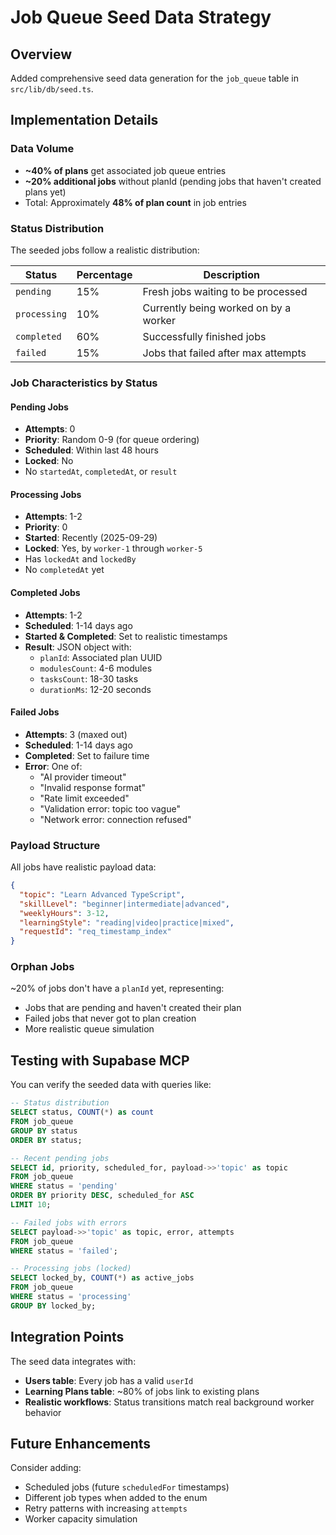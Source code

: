 # Job Queue Seed Data Strategy

## Overview

Added comprehensive seed data generation for the `job_queue` table in `src/lib/db/seed.ts`.

## Implementation Details

### Data Volume

- **~40% of plans** get associated job queue entries
- **~20% additional jobs** without planId (pending jobs that haven't created plans yet)
- Total: Approximately **48% of plan count** in job entries

### Status Distribution

The seeded jobs follow a realistic distribution:

| Status       | Percentage | Description                           |
| ------------ | ---------- | ------------------------------------- |
| `pending`    | 15%        | Fresh jobs waiting to be processed    |
| `processing` | 10%        | Currently being worked on by a worker |
| `completed`  | 60%        | Successfully finished jobs            |
| `failed`     | 15%        | Jobs that failed after max attempts   |

### Job Characteristics by Status

#### Pending Jobs

- **Attempts**: 0
- **Priority**: Random 0-9 (for queue ordering)
- **Scheduled**: Within last 48 hours
- **Locked**: No
- No `startedAt`, `completedAt`, or `result`

#### Processing Jobs

- **Attempts**: 1-2
- **Priority**: 0
- **Started**: Recently (2025-09-29)
- **Locked**: Yes, by `worker-1` through `worker-5`
- Has `lockedAt` and `lockedBy`
- No `completedAt` yet

#### Completed Jobs

- **Attempts**: 1-2
- **Scheduled**: 1-14 days ago
- **Started & Completed**: Set to realistic timestamps
- **Result**: JSON object with:
  - `planId`: Associated plan UUID
  - `modulesCount`: 4-6 modules
  - `tasksCount`: 18-30 tasks
  - `durationMs`: 12-20 seconds

#### Failed Jobs

- **Attempts**: 3 (maxed out)
- **Scheduled**: 1-14 days ago
- **Completed**: Set to failure time
- **Error**: One of:
  - "AI provider timeout"
  - "Invalid response format"
  - "Rate limit exceeded"
  - "Validation error: topic too vague"
  - "Network error: connection refused"

### Payload Structure

All jobs have realistic payload data:

```json
{
  "topic": "Learn Advanced TypeScript",
  "skillLevel": "beginner|intermediate|advanced",
  "weeklyHours": 3-12,
  "learningStyle": "reading|video|practice|mixed",
  "requestId": "req_timestamp_index"
}
```

### Orphan Jobs

~20% of jobs don't have a `planId` yet, representing:

- Jobs that are pending and haven't created their plan
- Failed jobs that never got to plan creation
- More realistic queue simulation

## Testing with Supabase MCP

You can verify the seeded data with queries like:

```sql
-- Status distribution
SELECT status, COUNT(*) as count
FROM job_queue
GROUP BY status
ORDER BY status;

-- Recent pending jobs
SELECT id, priority, scheduled_for, payload->>'topic' as topic
FROM job_queue
WHERE status = 'pending'
ORDER BY priority DESC, scheduled_for ASC
LIMIT 10;

-- Failed jobs with errors
SELECT payload->>'topic' as topic, error, attempts
FROM job_queue
WHERE status = 'failed';

-- Processing jobs (locked)
SELECT locked_by, COUNT(*) as active_jobs
FROM job_queue
WHERE status = 'processing'
GROUP BY locked_by;
```

## Integration Points

The seed data integrates with:

- **Users table**: Every job has a valid `userId`
- **Learning Plans table**: ~80% of jobs link to existing plans
- **Realistic workflows**: Status transitions match real background worker behavior

## Future Enhancements

Consider adding:

- Scheduled jobs (future `scheduledFor` timestamps)
- Different job types when added to the enum
- Retry patterns with increasing `attempts`
- Worker capacity simulation
